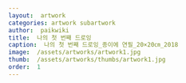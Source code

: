 ```yaml
---
layout:  artwork
categories: artwork subartwork
author:  paikwiki
title:  나의 첫 번째 드로잉
caption:  나의 첫 번째 드로잉_종이에 연필_20×20㎝_2018
image:  /assets/artworks/artwork1.jpg
thumb:  /assets/artworks/thumbs/artwork1.jpg
order:  1
---
```

